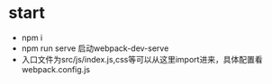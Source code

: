 # start
* npm i 
* npm run serve 
启动webpack-dev-serve
* 入口文件为src/js/index.js,css等可以从这里import进来，具体配置看webpack.config.js

